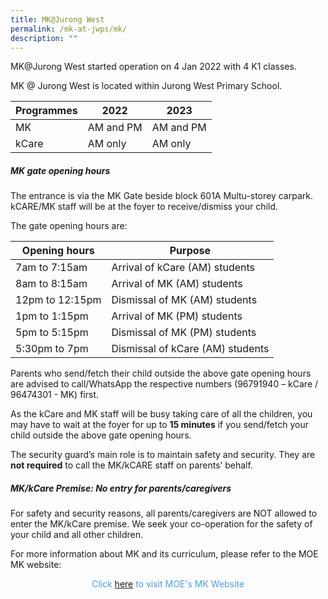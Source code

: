```yaml
---
title: MK@Jurong West
permalink: /mk-at-jwps/mk/
description: ""
---
```

MK@Jurong West started operation on 4 Jan 2022 with 4 K1 classes.

MK @ Jurong West is located within Jurong West Primary School. 

| Programmes | 2022 | 2023 |
| -------- | -------- | -------- |
| MK     | AM and PM     | AM and PM     |
| kCare | AM only | AM only |

		
##### MK gate opening hours

The entrance is via the MK Gate beside block 601A Multu-storey carpark. kCARE/MK staff will be at the foyer to receive/dismiss your child.
	
The gate opening hours are:

| Opening hours | Purpose |
| -------- | -------- |
| 7am to 7:15am     | Arrival of kCare (AM) students     |
| 8am to 8:15am | Arrival of MK (AM) students |
| 12pm to 12:15pm | Dismissal of MK (AM) students |
| 1pm to 1:15pm | Arrival of MK (PM) students |
| 5pm to 5:15pm | Dismissal of MK (PM) students |
| 5:30pm to 7pm | Dismissal of kCare (AM) students |


Parents who send/fetch their child outside the above gate opening hours are advised to call/WhatsApp the respective numbers (96791940 – kCare / 96474301 - MK) first.

As the kCare and MK staff will be busy taking care of all the children, you may have to wait at the foyer for up to **15 minutes** if you send/fetch your child outside the above gate opening hours.

The security guard’s main role is to maintain safety and security. They are **not required** to call the MK/kCARE staff on parents’ behalf.

##### MK/kCare Premise: No entry for parents/caregivers

For safety and security reasons, all parents/caregivers are NOT allowed to enter the MK/kCare premise. We seek your co-operation for the safety of your child and all other children.
		
For more information about MK and its curriculum, please refer to the MOE MK website:


<p style = "text-align: center; color: #4a9fe0"> Click <a href="https://moe.gov.sg/preschool/moe-kindergarten/" target = "_blank">here</a> to visit MOE's MK Website

	